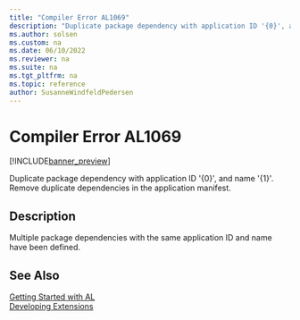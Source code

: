 ```yaml
---
title: "Compiler Error AL1069"
description: "Duplicate package dependency with application ID '{0}', and name '{1}'."
ms.author: solsen
ms.custom: na
ms.date: 06/10/2022
ms.reviewer: na
ms.suite: na
ms.tgt_pltfrm: na
ms.topic: reference
author: SusanneWindfeldPedersen
---
```

[//]: # (START>DO_NOT_EDIT)
[//]: # (IMPORTANT:Do not edit any of the content between here and the END>DO_NOT_EDIT.)
[//]: # (Any modifications should be made in the .xml files in the ModernDev repo.)
# Compiler Error AL1069

[!INCLUDE[banner_preview](../includes/banner_preview.md)]

Duplicate package dependency with application ID '{0}', and name '{1}'. Remove duplicate dependencies in the application manifest.

## Description
Multiple package dependencies with the same application ID and name have been defined.  

[//]: # (IMPORTANT: END>DO_NOT_EDIT)
## See Also  
[Getting Started with AL](../devenv-get-started.md)  
[Developing Extensions](../devenv-dev-overview.md)  